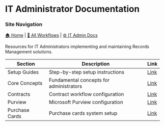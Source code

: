 # IT Administrator Documentation

### Site Navigation
[🏠 Home](../README.md) | [📂 All Workflows](../users/users.md) | [⚙ IT Admin Docs](../it-admins/README.md)

Resources for IT Administrators implementing and maintaining Records Management solutions.

| **Section** | **Description** | **Link** |
|---|---|---|
| Setup Guides | Step-by-step setup instructions | [Link](setup/0-setup-guide.md) |
| Core Concepts | Fundamental concepts for administrators | [Link](core-concepts/) |
| Contracts | Contract workflow configuration | [Link](contracts/setup/) |
| Purview | Microsoft Purview configuration | [Link](purview/setup/) |
| Purchase Cards | Purchase cards system setup | [Link](purchase-cards/setup/) |
